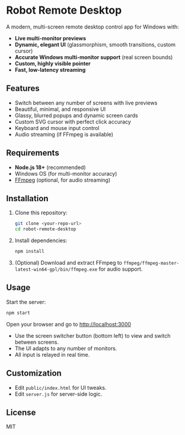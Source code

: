 # Robot Remote Desktop

A modern, multi-screen remote desktop control app for Windows with:
- **Live multi-monitor previews**
- **Dynamic, elegant UI** (glassmorphism, smooth transitions, custom cursor)
- **Accurate Windows multi-monitor support** (real screen bounds)
- **Custom, highly visible pointer**
- **Fast, low-latency streaming**

## Features
- Switch between any number of screens with live previews
- Beautiful, minimal, and responsive UI
- Glassy, blurred popups and dynamic screen cards
- Custom SVG cursor with perfect click accuracy
- Keyboard and mouse input control
- Audio streaming (if FFmpeg is available)

## Requirements
- **Node.js 18+** (recommended)
- Windows OS (for multi-monitor accuracy)
- [FFmpeg](https://ffmpeg.org/) (optional, for audio streaming)

## Installation
1. Clone this repository:
   ```sh
   git clone <your-repo-url>
   cd robot-remote-desktop
   ```
2. Install dependencies:
   ```sh
   npm install
   ```
3. (Optional) Download and extract FFmpeg to `ffmpeg/ffmpeg-master-latest-win64-gpl/bin/ffmpeg.exe` for audio support.

## Usage
Start the server:
```sh
npm start
```

Open your browser and go to [http://localhost:3000](http://localhost:3000)

- Use the screen switcher button (bottom left) to view and switch between screens.
- The UI adapts to any number of monitors.
- All input is relayed in real time.

## Customization
- Edit `public/index.html` for UI tweaks.
- Edit `server.js` for server-side logic.

## License
MIT
